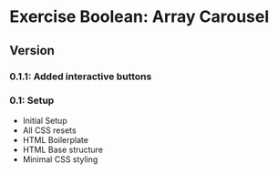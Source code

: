 # Exercise Boolean: Array Carousel

## Version

### 0.1.1: Added interactive buttons

### 0.1: Setup

* Initial Setup
* All CSS resets
* HTML Boilerplate
* HTML Base structure
* Minimal CSS styling

